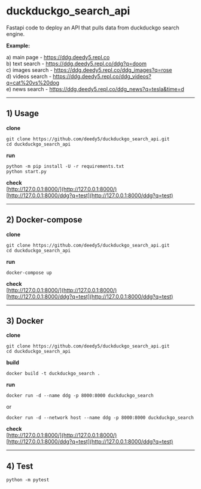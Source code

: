 #  duckduckgo_search_api

Fastapi code to deploy an API that pulls data from duckduckgo search engine.

**Example:**

a) main page - https://ddg.deedy5.repl.co </br>
b) text search - https://ddg.deedy5.repl.co/ddg?q=doom </br>
c) images search - https://ddg.deedy5.repl.co/ddg_images?q=rose </br>
d) videos search - https://ddg.deedy5.repl.co/ddg_videos?q=cat%20vs%20dog </br>
e) news search - https://ddg.deedy5.repl.co/ddg_news?q=tesla&time=d
___
## 1) Usage
**clone**
```python3
git clone https://github.com/deedy5/duckduckgo_search_api.git
cd duckduckgo_search_api
```
**run**
```python3
python -m pip install -U -r requirements.txt
python start.py
```

**check**</br>
[http://127.0.0.1:8000/](http://127.0.0.1:8000/)</br>
[http://127.0.0.1:8000/ddg?q=test](http://127.0.0.1:8000/ddg?q=test)

___
## 2) Docker-compose
**clone**
```python3
git clone https://github.com/deedy5/duckduckgo_search_api.git
cd duckduckgo_search_api
```

**run**
```python3
docker-compose up
```

**check**</br>
[http://127.0.0.1:8000/](http://127.0.0.1:8000/)</br>
[http://127.0.0.1:8000/ddg?q=test](http://127.0.0.1:8000/ddg?q=test)

___
## 3) Docker
**clone**
```python3
git clone https://github.com/deedy5/duckduckgo_search_api.git
cd duckduckgo_search_api
```

**build**
```python3
docker build -t duckduckgo_search .
```

**run**
```python3
docker run -d --name ddg -p 8000:8000 duckduckgo_search
```
or
```python3
docker run -d --network host --name ddg -p 8000:8000 duckduckgo_search
```

**check**</br>
[http://127.0.0.1:8000/](http://127.0.0.1:8000/)</br>
[http://127.0.0.1:8000/ddg?q=test](http://127.0.0.1:8000/ddg?q=test)

___
## 4) Test
```python3
python -m pytest
```
